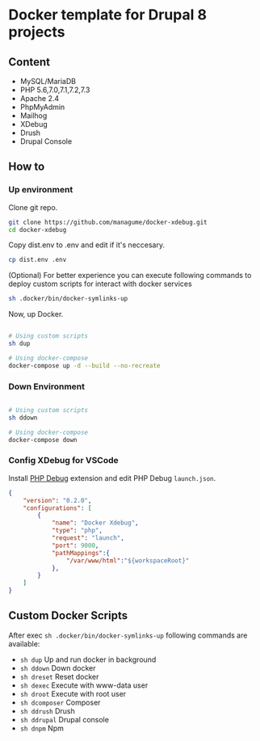 # Docker template for Drupal 8 projects

## Content

* MySQL/MariaDB
* PHP 5.6,7.0,7.1,7.2,7.3
* Apache 2.4
* PhpMyAdmin
* Mailhog
* XDebug
* Drush
* Drupal Console

## How to

### Up environment

Clone git repo.

```sh
git clone https://github.com/managume/docker-xdebug.git
cd docker-xdebug
```
Copy dist.env to .env and edit if it's neccesary.

```sh
cp dist.env .env
```
(Optional) For better experience you can execute following commands to deploy custom scripts for interact with docker services

```sh
sh .docker/bin/docker-symlinks-up
```

Now, up Docker.

```sh

# Using custom scripts
sh dup

# Using docker-compose
docker-compose up -d --build --no-recreate
```

### Down Environment

```sh

# Using custom scripts
sh ddown

# Using docker-compose
docker-compose down
```

### Config XDebug for VSCode

Install [PHP Debug](https://github.com/felixfbecker/vscode-php-debug) extension and edit PHP Debug ```launch.json```.

```json
{
    "version": "0.2.0",
    "configurations": [
        {
            "name": "Docker Xdebug",
            "type": "php",
            "request": "launch",
            "port": 9000,
            "pathMappings":{
                "/var/www/html":"${workspaceRoot}"
            },
        }
    ]
}
```

## Custom Docker Scripts

After exec ```sh .docker/bin/docker-symlinks-up``` following commands are available:

* ```sh dup``` Up and run docker in background
* ```sh ddown``` Down docker
* ```sh dreset``` Reset docker
* ```sh dexec``` Execute with www-data user
* ```sh droot``` Execute with root user
* ```sh dcomposer``` Composer
* ```sh ddrush``` Drush
* ```sh ddrupal``` Drupal console
* ```sh dnpm``` Npm         
